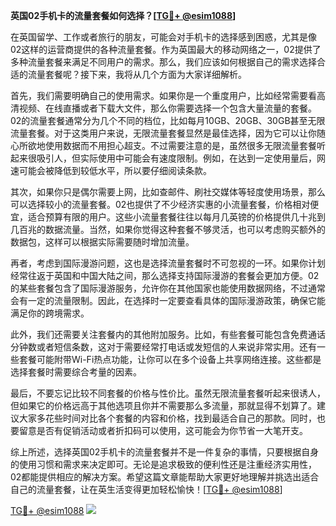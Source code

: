 **英国02手机卡的流量套餐如何选择？[[TG💪+ @esim1088](https://t.me/s/esim1088)]**

在英国留学、工作或者旅行的朋友，可能会对手机卡的选择感到困惑，尤其是像02这样的运营商提供的各种流量套餐。作为英国最大的移动网络之一，02提供了多种流量套餐来满足不同用户的需求。那么，我们应该如何根据自己的需求选择合适的流量套餐呢？接下来，我将从几个方面为大家详细解析。

首先，我们需要明确自己的使用需求。如果你是一个重度用户，比如经常需要看高清视频、在线直播或者下载大文件，那么你需要选择一个包含大量流量的套餐。02的流量套餐通常分为几个不同的档位，比如每月10GB、20GB、30GB甚至无限流量套餐。对于这类用户来说，无限流量套餐显然是最佳选择，因为它可以让你随心所欲地使用数据而不用担心超支。不过需要注意的是，虽然很多无限流量套餐听起来很吸引人，但实际使用中可能会有速度限制。例如，在达到一定使用量后，网速可能会被降低到较低水平，所以要仔细阅读条款。

其次，如果你只是偶尔需要上网，比如查邮件、刷社交媒体等轻度使用场景，那么可以选择较小的流量套餐。02也提供了不少经济实惠的小流量套餐，价格相对便宜，适合预算有限的用户。这些小流量套餐往往以每月几英镑的价格提供几十兆到几百兆的数据流量。当然，如果你觉得这种套餐不够灵活，也可以考虑购买额外的数据包，这样可以根据实际需要随时增加流量。

再者，考虑到国际漫游问题，这也是选择流量套餐时不可忽视的一环。如果你计划经常往返于英国和中国大陆之间，那么选择支持国际漫游的套餐会更加方便。02的某些套餐包含了国际漫游服务，允许你在其他国家也能使用数据网络，不过通常会有一定的流量限制。因此，在选择时一定要查看具体的国际漫游政策，确保它能满足你的跨境需求。

此外，我们还需要关注套餐内的其他附加服务。比如，有些套餐可能包含免费通话分钟数或者短信条数，这对于需要经常打电话或发短信的人来说非常实用。还有一些套餐可能附带Wi-Fi热点功能，让你可以在多个设备上共享网络连接。这些都是选择套餐时需要综合考量的因素。

最后，不要忘记比较不同套餐的价格与性价比。虽然无限流量套餐听起来很诱人，但如果它的价格远高于其他选项且你并不需要那么多流量，那就显得不划算了。建议大家多花些时间对比各个套餐的内容和价格，找到最适合自己的那款。同时，也要留意是否有促销活动或者折扣码可以使用，这可能会为你节省一大笔开支。

综上所述，选择英国02手机卡的流量套餐并不是一件复杂的事情，只要根据自身的使用习惯和需求来决定即可。无论是追求极致的便利性还是注重经济实用性，02都能提供相应的解决方案。希望这篇文章能帮助大家更好地理解并挑选出适合自己的流量套餐，让在英生活变得更加轻松愉快！[[TG💪+ @esim1088](https://t.me/s/esim1088)]

[TG💪+ @esim1088](https://t.me/s/esim1088) ![](https://i.postimg.cc/4NQfJmqS/Snipaste-2025-05-13-00-14-12.png)